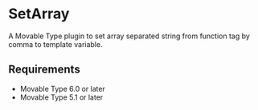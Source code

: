# SetArray
A Movable Type plugin to set array separated string from function tag by comma to template variable.

## Requirements
* Movable Type 6.0 or later
* Movable Type 5.1 or later
